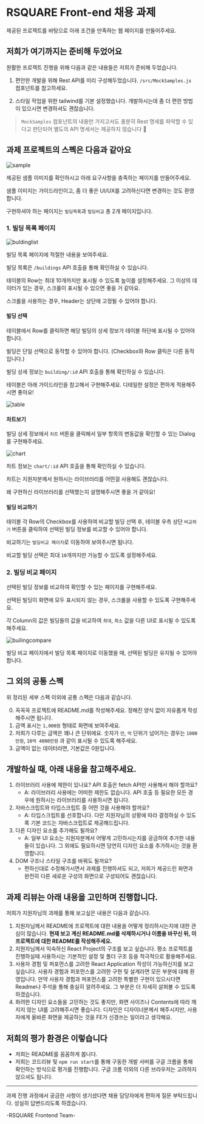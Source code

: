 # RSQUARE Front-end 채용 과제

제공된 프로젝트를 바탕으로 아래 조건을 만족하는 웹 페이지를 만들어주세요.

## 저희가 여기까지는 준비해 두었어요

원활한 프로젝트 진행을 위해 다음과 같은 내용들은 저희가 준비해 두었습니다.

1. 편안한 개발을 위해 Rest API를 미리 구성해두었습니다. `/src/MockSamples.js` 컴포넌트를 참고하세요.

2. 스타일 작업을 위한 tailwind를 기본 설정했습니다. 개발하시는데 좀 더 편한 방법이 있으시면 변경하셔도 괜찮습니다.

> `MockSamples` 컴포넌트의 내용만 가지고서도 충분히 Rest 명세를 파악할 수 있다고 판단되어 별도의 API 명세서는 제공하지 않습니다 🙏

## 과제 프로젝트의 스펙은 다음과 같아요

![sample](./docs/page-flow.png)

제공된 샘플 이미지를 확인하시고 아래 요구사항을 충족하는 페이지를 만들어주세요.

샘플 이미지는 가이드라인이고, 좀 더 좋은 UI/UX를 고려하신다면 변경하는 것도 환영합니다.

구현하셔야 하는 페이지는 `빌딩목록`과 `빌딩비교` 총 2개 페이지입니다.

### 1. 빌딩 목록 페이지

![buldinglist](./docs/buildinglist-page.png)

빌딩 목록 페이지에 적절한 내용을 보여주세요.

빌딩 목록은 `/buildings` API 호출을 통해 확인하실 수 있습니다.

테이블의 Row는 최대 10개까지만 표시될 수 있도록 높이를 설정해주세요. 그 이상의 데이터가 있는 경우, 스크롤이 표시될 수 있으면 좋을 거 같아요.

스크롤을 사용하는 경우, Header는 상단에 고정될 수 있어야 합니다.

#### 빌딩 선택

테이블에서 Row를 클릭하면 해당 빌딩의 상세 정보가 테이블 하단에 표시될 수 있어야 합니다.

빌딩은 단일 선택으로 동작할 수 있어야 합니다. (Checkbox와 Row 클릭은 다른 동작입니다.)

빌딩 상세 정보는 `building/:id` API 호출을 통해 확인하실 수 있습니다.

테이블은 아래 가이드라인을 참고해서 구현해주세요. 디테일한 설정은 편하게 적용해주시면 좋아요!

![table](./docs/table-component.png)

#### 차트보기

빌딩 상세 정보에서 `차트` 버튼을 클릭해서 일부 항목의 변동값을 확인할 수 있는 Dialog를 구현해주세요.

![chart](./docs/chart.png)

차트 정보는 `chart/:id` API 호출을 통해 확인하실 수 있습니다.

차트는 지원자분께서 원하시는 라이브러리를 어떤걸 사용해도 괜찮습니다.

왜 구현하신 라이브러리를 선택했는지 설명해주시면 좋을 거 같아요!

#### 빌딩 비교하기

테이블 각 Row의 Checkbox를 사용하여 비교할 빌딩 선택 후, 테이블 우측 상단 `비교하기` 버튼을 클릭하여 선택된 빌딩 정보를 비교할 수 있어야 합니다.

비교하기는 `빌딩비교 페이지`로 이동하여 보여주시면 됩니다.

비교할 빌딩 선택은 최대 `10`개까지만 가능할 수 있도록 설정해주세요.

### 2. 빌딩 비교 페이지

선택된 빌딩 정보를 비교하여 확인할 수 있는 페이지를 구현해주세요.

선택된 빌딩이 화면에 모두 표시되지 않는 경우, 스크롤을 사용할 수 있도록 구현해주세요.

각 Column의 값은 빌딩들의 값을 비교하여 `최대`, `최소` 값을 다른 UI로 표시될 수 있도록 해주세요.

![builingcompare](./docs/buildingcompare-page.png)

빌딩 비교 페이지에서 빌딩 목록 페이지로 이동했을 때, 선택된 빌딩은 유지될 수 있어야 합니다.

## 그 외의 공통 스펙

위 정리된 세부 스펙 이외에 공통 스펙은 다음과 같습니다.

0. 꼭꼭꼭 프로젝트에 README.md를 작성해주세요. 정해진 양식 없이 자유롭게 작성해주시면 됩니다.
1. 금액 표시는 `1,000원` 형태로 화면에 보여주세요.
2. 저희가 다루는 금액은 꽤나 큰 단위에요. 숫자가 `만`, `억` 단위가 넘어가는 경우는 `1000만원`, `10억 4000만원` 과 같이 표시될 수 있도록 해주세요.
3. 금액이 없는 데이터라면, 기본값은 0원입니다.

## 개발하실 때, 아래 내용을 참고해주세요.

1. 라이브러리 사용에 제한이 있나요? API 호출은 fetch API만 사용해서 해야 할까요?
   - A: 라이브러리 사용에는 어떠한 제한도 없습니다. API 호출 등 필요한 모든 경우에 원하시는 라이브러리를 사용하시면 됩니다.
2. 자바스크립트와 타입스크립트 중 어떤 것을 사용해야 할까요?
   - A: 타입스크립트를 선호합니다. 다만 지원자님의 상황에 따라 결정하실 수 있도록 기본 코드는 자바스크립트로 제공해드립니다.
3. 다른 디자인 요소를 추가해도 될까요?
   - A: 일부 UI 요소는 지원자분께서 어떻게 고민하시는지를 궁금하여 추가한 내용들이 있습니다. 그 외에도 필요하시면 당연히 디자인 요소를 추가하시는 것을 환영합니다.
4. DOM 구조나 스타일 구조를 바꿔도 될까요?
   - 편하신대로 수정해가시면서 과제를 진행하셔도 되고, 저희가 제공드린 화면과 완전히 다른 새로운 구성의 화면으로 구성되어도 괜찮습니다.

## 과제 리뷰는 아래 내용을 고민하며 진행합니다.

저희가 지원자님의 과제를 통해 보고싶은 내용은 다음과 같습니다.

1. 지원자님께서 README에 프로젝트에 대한 내용을 어떻게 정리하시는지에 대한 관심이 많습니다. **현재 보고 계신 README.md를 삭제하시거나 이름을 바꾸신 뒤, 이 프로젝트에 대한 README를 작성해주세요.**
2. 지원자님께서 익숙하신 React Project의 구조를 보고 싶습니다. 평소 프로젝트를 진행하실때 사용하시는 기본적인 설정 및 폴더 구조 등을 적극적으로 활용해주세요.
3. 사용자 경험 및 퍼포먼스를 고려한 React Application 작성이 가능하신지를 보고 싶습니다. 사용자 경험과 퍼포먼스를 고려한 구현 및 설계라면 모든 부분에 대해 환영입니다. 만약 사용자 경험과 퍼포먼스를 고려한 특별한 구현이 있으시다면 Readme나 주석을 통해 충실히 알려주세요. 그 부분은 더 자세히 살펴볼 수 있도록 하겠습니다.
4. 화려한 디자인 요소들을 고민하는 것도 좋지만, 화면 사이즈나 Contents에 따라 깨지지 않는 UI를 고려해주시면 좋습니다. 디자인은 디자이너분께서 해주시지만, 사용자에게 올바른 화면을 제공하는 것을 FE가 신경쓰는 일이라고 생각해요.

## 저희의 평가 환경은 이렇습니다

- 저희는 README를 꼼꼼하게 봅니다.
- 저희는 코드리뷰 및 `npm run start`를 통해 구동한 개발 서버를 구글 크롬을 통해 확인하는 방식으로 평가를 진행합니다. 구글 크롬 이외의 다른 브라우저는 고려하지 않으셔도 됩니다.

---

과제 진행 과정에서 궁금한 사항이 생기셨다면 채용 담당자에게 편하게 질문 부탁드립니다. 성실히 답변드리도록 하겠습니다.

-RSQUARE Frontend Team-
